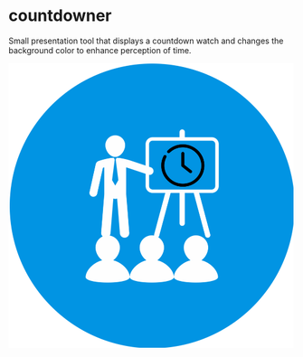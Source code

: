 # countdowner

Small presentation tool that displays a countdown watch and changes the background color to enhance perception of time. 

![alt text](https://github.com/ruipoliveira/countdowner/blob/master/resources/logo-final.png)


